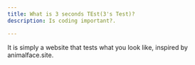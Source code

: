 ```yaml
---
title: What is 3 seconds TEst(3's Test)?
description: Is coding important?.

---
```



It is simply a website that tests what you look like, inspired by animalface.site. 
